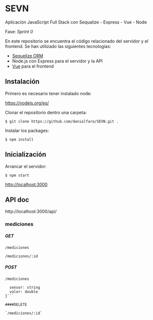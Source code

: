 # SEVN
Aplicación JavaScript Full Stack con Sequalize - Express - Vue - Node

Fase: _Sprint 0_

En este repositorio se encuentra el código relacionado del servidor y el frontend. Se han utilizado las siguientes tecnologías:

- [Sequelize ORM](https://sequelize.org/)
- Node.js con Express para el servidor y la API
- [Vue](https://vuejs.org/) para el frontend

## Instalación

Primero es necesario tener instalado node: 

https://nodejs.org/es/

Clonar el repositorio dentro una carpeta:

`$ git clone https://github.com/danialfaro/SEVN.git .`

Instalar los packages:

`$ npm install`

## Inicialización

Arrancar el servidor:

`$ npm start`

[http://localhost:3000](http://localhost:3000)

## API doc

http://localhost:3000/api/

### mediciones

##### GET

`/mediciones`

`/mediciones/:id`

##### POST

`/mediciones`

```body: {
  sensor: string
  valor: double
}```

####DELETE

`/mediciones/:id`
